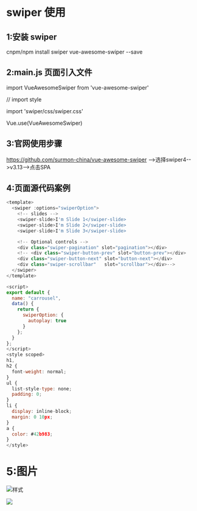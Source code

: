 # swiper 使用

## 1:安装 swiper

cnpm/npm install swiper vue-awesome-swiper --save

## 2:main.js 页面引入文件

import VueAwesomeSwiper from 'vue-awesome-swiper'

// import style

import 'swiper/css/swiper.css'

Vue.use(VueAwesomeSwiper)

## 3:官网使用步骤

https://github.com/surmon-china/vue-awesome-swiper  -->选择swiper4-->v3.13-->点击SPA

## 4:页面源代码案例

```javascript
<template>
  <swiper :options="swiperOption">
    <!-- slides -->
    <swiper-slide>I'm Slide 1</swiper-slide>
    <swiper-slide>I'm Slide 2</swiper-slide>
    <swiper-slide>I'm Slide 3</swiper-slide>

    <!-- Optional controls -->
    <div class="swiper-pagination" slot="pagination"></div>
    <!-- <div class="swiper-button-prev" slot="button-prev"></div>
    <div class="swiper-button-next" slot="button-next"></div>
    <div class="swiper-scrollbar"   slot="scrollbar"></div>-->
  </swiper>
</template>

<script>
export default {
  name: "carrousel",
  data() {
    return {
      swiperOption: {
        autoplay: true
      }
    };
  }
};
</script>
<style scoped>
h1,
h2 {
  font-weight: normal;
}
ul {
  list-style-type: none;
  padding: 0;
}
li {
  display: inline-block;
  margin: 0 10px;
}
a {
  color: #42b983;
}
</style>

```

# 5:图片

![样式](https://ae01.alicdn.com/kf/H8d963fa8d02349e4af010b5f683ab73bg.jpg)

![](https://ae01.alicdn.com/kf/H32d3dcfab0ef4a05825e928cd600d10b9.jpg)

